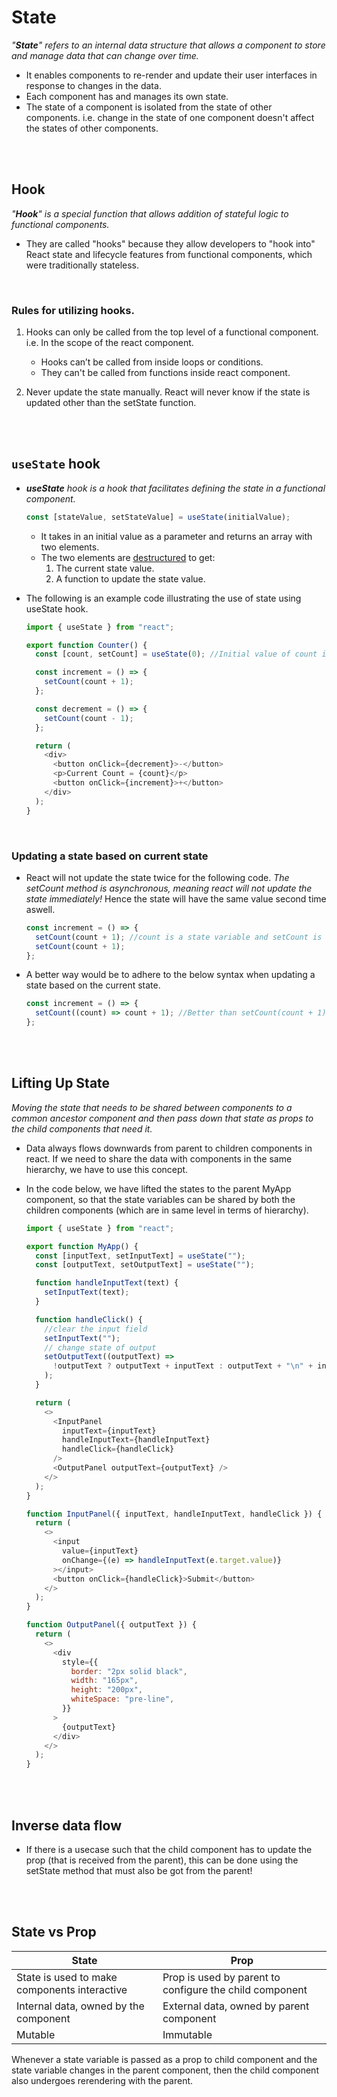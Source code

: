 # State

_"**State**" refers to an internal data structure that allows a component to store and manage data that can change over time._

- It enables components to re-render and update their user interfaces in response to changes in the data.
- Each component has and manages its own state.
- The state of a component is isolated from the state of other components. i.e. change in the state of one component doesn't affect the states of other components.

<br>
<br>

## Hook

_"**Hook**" is a special function that allows addition of stateful logic to functional components._

- They are called "hooks" because they allow developers to "hook into" React state and lifecycle features from functional components, which were traditionally stateless.

<br>

### Rules for utilizing hooks.

1. Hooks can only be called from the top level of a functional component. i.e. In the scope of the react component.

   - Hooks can’t be called from inside loops or conditions.
   - They can't be called from functions inside react component.

2. Never update the state manually. React will never know if the state is updated other than the setState function.

<br>
<br>

## `useState` hook

- _**useState** hook is a hook that facilitates defining the state in a functional component._

  ```jsx
  const [stateValue, setStateValue] = useState(initialValue);
  ```

  - It takes in an initial value as a parameter and returns an array with two elements.
  - The two elements are [destructured](../../../../programming-languages/javascript/01-js-fundamentals/js-features/destructuring.md#array-destructuring) to get:
    1. The current state value.
    2. A function to update the state value.

- The following is an example code illustrating the use of state using useState hook.

  ```js
  import { useState } from "react";

  export function Counter() {
    const [count, setCount] = useState(0); //Initial value of count is set to 0.

    const increment = () => {
      setCount(count + 1);
    };

    const decrement = () => {
      setCount(count - 1);
    };

    return (
      <div>
        <button onClick={decrement}>-</button>
        <p>Current Count = {count}</p>
        <button onClick={increment}>+</button>
      </div>
    );
  }
  ```

<br>

### Updating a state based on current state

- React will not update the state twice for the following code. _The setCount method is asynchronous, meaning react will not update the state immediately!_ Hence the state will have the same value second time aswell.

  ```js
  const increment = () => {
    setCount(count + 1); //count is a state variable and setCount is the setter accordingly
    setCount(count + 1);
  };
  ```

- A better way would be to adhere to the below syntax when updating a state based on the current state.

  ```js
  const increment = () => {
    setCount((count) => count + 1); //Better than setCount(count + 1);
  };
  ```

<br>
<br>

## Lifting Up State

_Moving the state that needs to be shared between components to a common ancestor component and then pass down that state as props to the child components that need it._

- Data always flows downwards from parent to children components in react. If we need to share the data with components in the same hierarchy, we have to use this concept.

- In the code below, we have lifted the states to the parent MyApp component, so that the state variables can be shared by both the children components (which are in same level in terms of hierarchy).

  ```js
  import { useState } from "react";

  export function MyApp() {
    const [inputText, setInputText] = useState("");
    const [outputText, setOutputText] = useState("");

    function handleInputText(text) {
      setInputText(text);
    }

    function handleClick() {
      //clear the input field
      setInputText("");
      // change state of output
      setOutputText((outputText) =>
        !outputText ? outputText + inputText : outputText + "\n" + inputText
      );
    }

    return (
      <>
        <InputPanel
          inputText={inputText}
          handleInputText={handleInputText}
          handleClick={handleClick}
        />
        <OutputPanel outputText={outputText} />
      </>
    );
  }

  function InputPanel({ inputText, handleInputText, handleClick }) {
    return (
      <>
        <input
          value={inputText}
          onChange={(e) => handleInputText(e.target.value)}
        ></input>
        <button onClick={handleClick}>Submit</button>
      </>
    );
  }

  function OutputPanel({ outputText }) {
    return (
      <>
        <div
          style={{
            border: "2px solid black",
            width: "165px",
            height: "200px",
            whiteSpace: "pre-line",
          }}
        >
          {outputText}
        </div>
      </>
    );
  }
  ```

<br>
<br>

## Inverse data flow

- If there is a usecase such that the child component has to update the prop (that is received from the parent), this can be done using the setState method that must also be got from the parent!

<br>
<br>

## State vs Prop

| State                                        | Prop                                                    |
| -------------------------------------------- | ------------------------------------------------------- |
| State is used to make components interactive | Prop is used by parent to configure the child component |
| Internal data, owned by the component        | External data, owned by parent component                |
| Mutable                                      | Immutable                                               |

Whenever a state variable is passed as a prop to child component and the state variable changes in the parent component, then the child component also undergoes rerendering with the parent.
